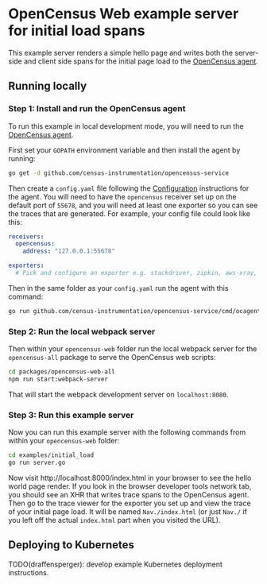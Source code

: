 # OpenCensus Web example server for initial load spans

This example server renders a simple hello page and writes both the server-side
and client side spans for the initial page load to the [OpenCensus agent](https://github.com/census-instrumentation/opencensus-service).

## Running locally

### Step 1: Install and run the OpenCensus agent

To run this example in local development mode, you will need to run the [OpenCensus
agent](https://github.com/census-instrumentation/opencensus-service).

First set your `GOPATH` environment variable and then install the agent by
running:

```bash
go get -d github.com/census-instrumentation/opencensus-service
```

Then create a `config.yaml` file following the
[Configuration](https://github.com/census-instrumentation/opencensus-service#config) instructions for the agent. You will need to have the `opencensus` receiver set up on the default port of `55678`, and you will need at least one exporter so you can see the traces that are generated. For example, your config file could look like this:

```yaml
receivers:
  opencensus:
    address: "127.0.0.1:55678"

exporters:
  # Pick and configure an exporter e.g. stackdriver, zipkin, aws-xray, honeycomb
```
Then in the same folder as your `config.yaml` run the agent with this command:

```bash
go run github.com/census-instrumentation/opencensus-service/cmd/ocagent
```

### Step 2: Run the local webpack server

Then within your `opencensus-web` folder run the local webpack server for the
`opencensus-all` package to serve the OpenCensus web scripts:

```bash
cd packages/opencensus-web-all
npm run start:webpack-server
```

That will start the webpack development server on `localhost:8080`.

### Step 3: Run this example server

Now you can run this example server with the following commands from within your
`opencensus-web` folder:

```bash
cd examples/initial_load
go run server.go
```

Now visit http://localhost:8000/index.html in your browser to see the hello
world page render. If you look in the browser developer tools network tab, you
should see an XHR that writes trace spans to the OpenCensus agent. Then go to
the trace viewer for the exporter you set up and view the trace of your initial
page load. It will be named `Nav./index.html` (or just `Nav./` if you left off
the actual `index.html` part when you visited the URL).

## Deploying to Kubernetes

TODO(draffensperger): develop example Kubernetes deployment instructions.
